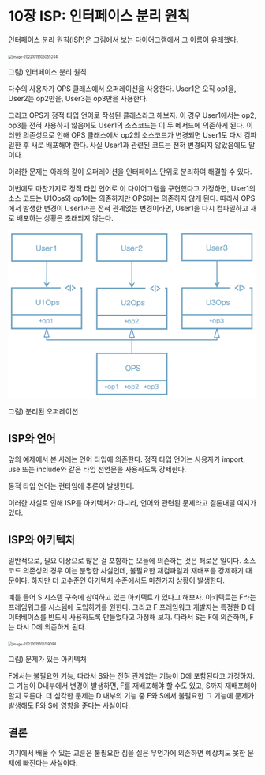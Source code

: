 # 10장 ISP: 인터페이스 분리 원칙

인터페이스 분리 원칙(ISP)은 그림에서 보는 다이어그램에서 그 이름이 유래했다.



<img src="images/image-20221015105055244.png" alt="image-20221015105055244" style="zoom:50%;" />

그림) 인터페이스 분리 원칙

다수의 사용자가 OPS 클래스에서 오퍼레이션을 사용한다. User1은 오직 op1을, User2는 op2만을, User3는 op3만을 사용한다.

그리고 OPS가 정적 타입 언어로 작성된 클래스라고 해보자. 이 경우 User1에서는 op2, op3를 전혀 사용하지 않음에도 User1의 소스코드는 이 두 메서드에 의존하게 된다. 이러한 의존성으로 인해 OPS 클래스에서 op2의 소스코드가 변경되면 User1도 다시 컴파일한 후 새로 배포해야 한다. 사실 User1과 관련된 코드는 전혀 변경되지 않았음에도 말이다.

이러한 문제는 아래와 같이 오퍼레이션을 인터페이스 단위로 분리하여 해결할 수 있다.

이번에도 마찬가지로 정적 타입 언어로 이 다이어그램을 구현했다고 가정하면, User1의 소스 코드는 U1Ops와 op1에는 의존하지만 OPS에는 의존하지 않게 된다. 따라서 OPS에서 발생한 변경이 User1과는 전혀 관계없는 변경이라면, User1을 다시 컴파일하고 새로 배포하는 상황은 초래되지 않는다.



<img src="images/image-20221012202222438.png" alt="image-20221012202222438" style="zoom:50%;" />

그림) 분리된 오퍼레이션



## ISP와 언어

앞의 예제에서 본 사례는 언어 타입에 의존한다. 정적 타입 언어는 사용자가 import, use 또는 include와 같은 타입 선언문을 사용하도록 강제한다.

동적 타입 언어는 런타임에 추론이 발생한다.

이러한 사실로 인해 ISP를 아키텍처가 아니라, 언어와 관련된 문제라고 결론내릴 여지가 있다.



## ISP와 아키텍처

일반적으로, 필요 이상으로 많은 걸 포함하는 모듈에 의존하는 것은 해로운 일이다. 소스 코드 의존성의 경우 이는 분명한 사실인데, 불필요한 재컴파일과 재배포를 강제하기 때문이다. 하지만 더 고수준인 아키텍처 수준에서도 마찬가지 상황이 발생한다.

예를 들어 S 시스템 구축에 참여하고 있는 아키텍트가 있다고 해보자. 아키텍트는 F라는 프레임워크를 시스템에 도입하기를 원한다. 그리고 F 프레임워크 개발자는 특정한 D 데이터베이스를 반드시 사용하도록 만들었다고 가정해 보자. 따라서 S는 F에 의존하며, F는 다시 D에 의존하게 된다.



<img src="images/image-20221015105119094.png" alt="image-20221015105119094" style="zoom:50%;" />

그림) 문제가 있는 아키텍처

F에서는 불필요한 기능, 따라서 S와는 전혀 관계없는 기능이 D에 포함된다고 가정하자. 그 기능이 D내부에서 변경이 발생하면, F를 재배포해야 할 수도 있고, S까지 재배포해야 할지 모른다. 더 심각한 문제는 D 내부의 기능 중 F와 S에서 불필요한 그 기능에 문제가 발생해도 F와 S에 영향을 준다는 사실이다.



## 결론

여기에서 배울 수 있는 교훈은 불필요한 짐을 실은 무언가에 의존하면 예상치도 못한 문제에 빠진다는 사실이다.





